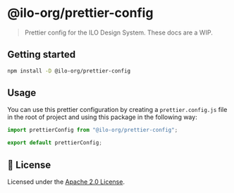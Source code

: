 # @ilo-org/prettier-config

> Prettier config for the ILO Design System. These docs are a WIP.

## Getting started

```bash
npm install -D @ilo-org/prettier-config
```

## Usage

You can use this prettier configuration by creating a `prettier.config.js` file
in the root of project and using this package in the following way:

```js
import prettierConfig from "@ilo-org/prettier-config";

export default prettierConfig;
```

## 📝 License

Licensed under the [Apache 2.0 License](/LICENSE).
